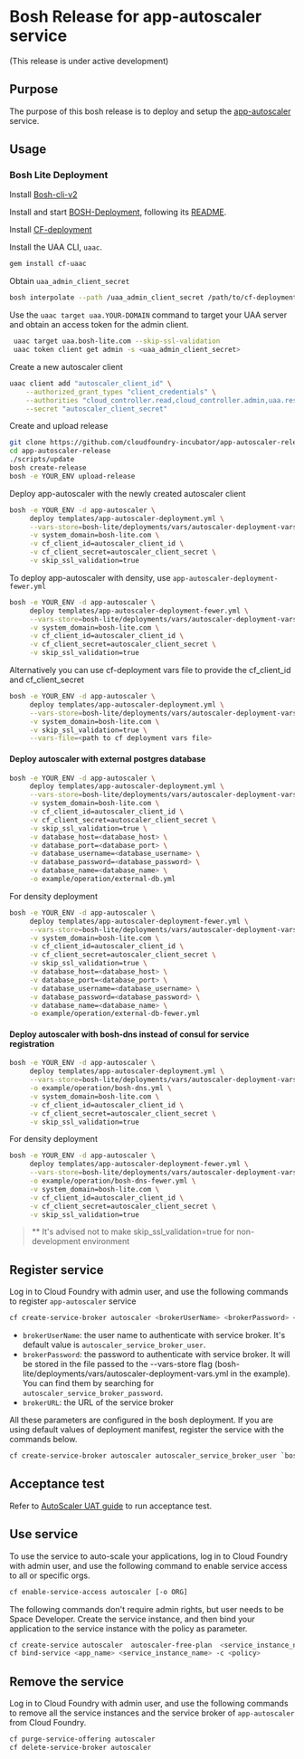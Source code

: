 # Bosh Release for app-autoscaler service

(This release is under active development)

## Purpose

The purpose of this bosh release is to deploy and setup the [app-autoscaler](https://github.com/cloudfoundry-incubator/app-autoscaler) service.

## Usage

### Bosh Lite Deployment

Install [Bosh-cli-v2](https://bosh.io/docs/cli-v2.html#install)

Install and start [BOSH-Deployment](https://github.com/cloudfoundry/bosh-deployment), following its [README](https://github.com/cloudfoundry/bosh-deployment/blob/master/README.md).

Install [CF-deployment](https://github.com/cloudfoundry/cf-deployment/blob/master/cf-deployment.yml)

Install the UAA CLI, `uaac`.

```sh
gem install cf-uaac
```

Obtain `uaa_admin_client_secret`

```sh
bosh interpolate --path /uaa_admin_client_secret /path/to/cf-deployment/deployment-vars.yml
```

Use the `uaac target uaa.YOUR-DOMAIN` command to target your UAA server and obtain an access token for the admin client.

```sh
 uaac target uaa.bosh-lite.com --skip-ssl-validation
 uaac token client get admin -s <uaa_admin_client_secret>
 ```

Create a new autoscaler client

```sh
uaac client add "autoscaler_client_id" \
    --authorized_grant_types "client_credentials" \
    --authorities "cloud_controller.read,cloud_controller.admin,uaa.resource" \
    --secret "autoscaler_client_secret"
```

Create and upload release

```sh
git clone https://github.com/cloudfoundry-incubator/app-autoscaler-release
cd app-autoscaler-release
./scripts/update
bosh create-release
bosh -e YOUR_ENV upload-release
```

Deploy app-autoscaler with the newly created autoscaler client

```sh
bosh -e YOUR_ENV -d app-autoscaler \
     deploy templates/app-autoscaler-deployment.yml \
     --vars-store=bosh-lite/deployments/vars/autoscaler-deployment-vars.yml \
     -v system_domain=bosh-lite.com \
     -v cf_client_id=autoscaler_client_id \
     -v cf_client_secret=autoscaler_client_secret \
     -v skip_ssl_validation=true
```
To deploy app-autoscaler with density, use `app-autoscaler-deployment-fewer.yml`
```sh
bosh -e YOUR_ENV -d app-autoscaler \
     deploy templates/app-autoscaler-deployment-fewer.yml \
     --vars-store=bosh-lite/deployments/vars/autoscaler-deployment-vars.yml \
     -v system_domain=bosh-lite.com \
     -v cf_client_id=autoscaler_client_id \
     -v cf_client_secret=autoscaler_client_secret \
     -v skip_ssl_validation=true

```
Alternatively you can use cf-deployment vars file to provide the cf_client_id and cf_client_secret

```sh
bosh -e YOUR_ENV -d app-autoscaler \
     deploy templates/app-autoscaler-deployment.yml \
     --vars-store=bosh-lite/deployments/vars/autoscaler-deployment-vars.yml \
     -v system_domain=bosh-lite.com \
     -v skip_ssl_validation=true \
     --vars-file=<path to cf deployment vars file>
```

#### Deploy autoscaler with external postgres database

```sh
bosh -e YOUR_ENV -d app-autoscaler \
     deploy templates/app-autoscaler-deployment.yml \
     --vars-store=bosh-lite/deployments/vars/autoscaler-deployment-vars.yml \
     -v system_domain=bosh-lite.com \
     -v cf_client_id=autoscaler_client_id \
     -v cf_client_secret=autoscaler_client_secret \
     -v skip_ssl_validation=true \
     -v database_host=<database_host> \
     -v database_port=<database_port> \
     -v database_username=<database_username> \
     -v database_password=<database_password> \
     -v database_name=<database_name> \
     -o example/operation/external-db.yml
```
For density deployment
```sh
bosh -e YOUR_ENV -d app-autoscaler \
     deploy templates/app-autoscaler-deployment-fewer.yml \
     --vars-store=bosh-lite/deployments/vars/autoscaler-deployment-vars.yml \
     -v system_domain=bosh-lite.com \
     -v cf_client_id=autoscaler_client_id \
     -v cf_client_secret=autoscaler_client_secret \
     -v skip_ssl_validation=true \
     -v database_host=<database_host> \
     -v database_port=<database_port> \
     -v database_username=<database_username> \
     -v database_password=<database_password> \
     -v database_name=<database_name> \
     -o example/operation/external-db-fewer.yml
```

#### Deploy autoscaler with bosh-dns instead of consul for service registration

```sh
bosh -e YOUR_ENV -d app-autoscaler \
     deploy templates/app-autoscaler-deployment.yml \
     --vars-store=bosh-lite/deployments/vars/autoscaler-deployment-vars.yml \
     -o example/operation/bosh-dns.yml \
     -v system_domain=bosh-lite.com \
     -v cf_client_id=autoscaler_client_id \
     -v cf_client_secret=autoscaler_client_secret \
     -v skip_ssl_validation=true
```
For density deployment
```sh
bosh -e YOUR_ENV -d app-autoscaler \
     deploy templates/app-autoscaler-deployment-fewer.yml \
     --vars-store=bosh-lite/deployments/vars/autoscaler-deployment-vars.yml \
     -o example/operation/bosh-dns-fewer.yml \
     -v system_domain=bosh-lite.com \
     -v cf_client_id=autoscaler_client_id \
     -v cf_client_secret=autoscaler_client_secret \
     -v skip_ssl_validation=true
```
>** It's advised not to make skip_ssl_validation=true for non-development environment

## Register service

Log in to Cloud Foundry with admin user, and use the following commands to register `app-autoscaler` service

```sh
cf create-service-broker autoscaler <brokerUserName> <brokerPassword> <brokerURL>
```

* `brokerUserName`: the user name to authenticate with service broker. It's default value is `autoscaler_service_broker_user`.
* `brokerPassword`: the password to authenticate with service broker. It will be stored in the file passed to the --vars-store flag (bosh-lite/deployments/vars/autoscaler-deployment-vars.yml in the example). You can find them by searching for `autoscaler_service_broker_password`.
* `brokerURL`: the URL of the service broker

All these parameters are configured in the bosh deployment. If you are using default values of deployment manifest, register the service with the commands below.

```sh
cf create-service-broker autoscaler autoscaler_service_broker_user `bosh int ./bosh-lite/deployments/vars/autoscaler-deployment-vars.yml --path /autoscaler_service_broker_password` https://autoscalerservicebroker.bosh-lite.com
```

## Acceptance test

Refer to [AutoScaler UAT guide](src/acceptance/README.md) to run acceptance test. 

## Use service

To use the service to auto-scale your applications, log in to Cloud Foundry with admin user, and use the following command to enable service access to all or specific orgs.

```sh
cf enable-service-access autoscaler [-o ORG]
```

The following commands don't require admin rights, but user needs to be Space Developer. Create the service instance, and then bind your application to the service instance with the policy as parameter.

```sh
cf create-service autoscaler  autoscaler-free-plan  <service_instance_name>
cf bind-service <app_name> <service_instance_name> -c <policy>
```

## Remove the service

Log in to Cloud Foundry with admin user, and use the following commands to remove all the service instances and the service broker of `app-autoscaler` from Cloud Foundry.

```sh
cf purge-service-offering autoscaler
cf delete-service-broker autoscaler
```
